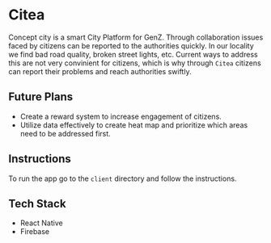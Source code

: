 # Citea

Concept city is a smart City Platform for GenZ. Through collaboration issues faced by citizens can be reported to the authorities quickly. In our locality we find bad road quality, broken street lights, etc. Current ways to address this are not very convinient for citizens, which is why through `Citea` citizens can report their problems and reach authorities swiftly. 

## Future Plans
- Create a reward system to increase engagement of citizens.
- Utilize data effectively to create heat map and prioritize which areas need to be addressed first.

## Instructions
To run the app go to the `client` directory and follow the instructions.

## Tech Stack
- React Native
- Firebase
